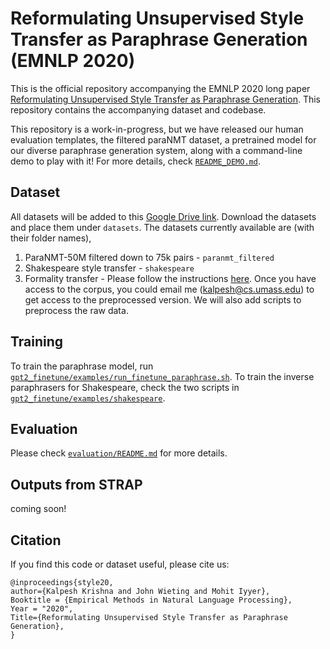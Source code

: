 # Reformulating Unsupervised Style Transfer as Paraphrase Generation (EMNLP 2020)

This is the official repository accompanying the EMNLP 2020 long paper [Reformulating Unsupervised Style Transfer as Paraphrase Generation](https://arxiv.org/abs/2010.05700). This repository contains the accompanying dataset and codebase.

This repository is a work-in-progress, but we have released our human evaluation templates, the filtered paraNMT dataset, a pretrained model for our diverse paraphrase generation system, along with a command-line demo to play with it! For more details, check [`README_DEMO.md`](README_DEMO.md).

## Dataset

All datasets will be added to this [Google Drive link](https://drive.google.com/drive/folders/12ImHH2kJKw1Vs3rDUSRytP3DZYcHdsZw?usp=sharing). Download the datasets and place them under `datasets`. The datasets currently available are (with their folder names),

1. ParaNMT-50M filtered down to 75k pairs - `paranmt_filtered`
2. Shakespeare style transfer - `shakespeare`
3. Formality transfer - Please follow the instructions [here](https://github.com/raosudha89/GYAFC-corpus). Once you have access to the corpus, you could email me ([kalpesh@cs.umass.edu](mailto:kalpesh@cs.umass.edu)) to get access to the preprocessed version. We will also add scripts to preprocess the raw data.

## Training

To train the paraphrase model, run [`gpt2_finetune/examples/run_finetune_paraphrase.sh`](gpt2_finetune/examples/run_finetune_paraphrase.sh). To train the inverse paraphrasers for Shakespeare, check the two scripts in [`gpt2_finetune/examples/shakespeare`](gpt2_finetune/examples/shakespeare).

## Evaluation

Please check [`evaluation/README.md`](evaluation/README.md) for more details.

## Outputs from STRAP

coming soon!

## Citation

If you find this code or dataset useful, please cite us:

```
@inproceedings{style20,
author={Kalpesh Krishna and John Wieting and Mohit Iyyer},
Booktitle = {Empirical Methods in Natural Language Processing},
Year = "2020",
Title={Reformulating Unsupervised Style Transfer as Paraphrase Generation},
}
```
